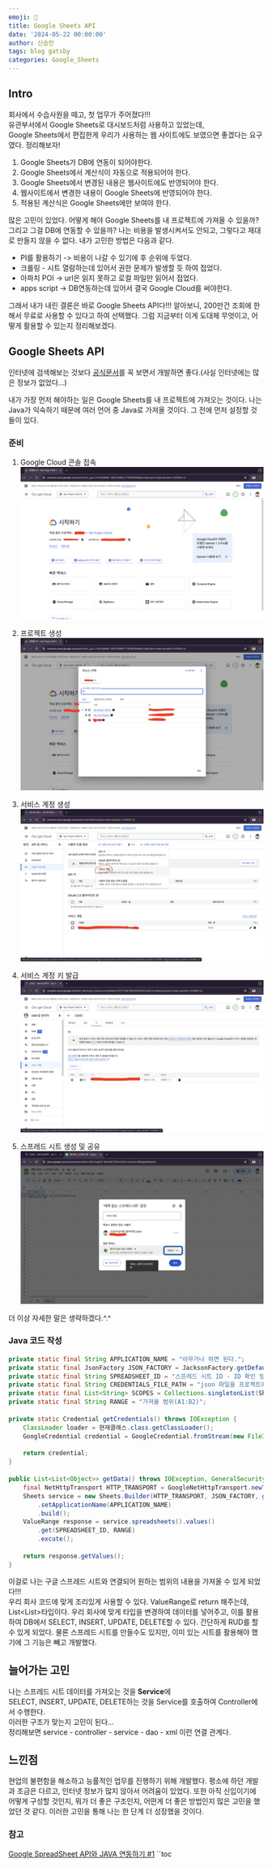 ```yaml
---
emoji: 🍋
title: Google Sheets API
date: '2024-05-22 00:00:00'
author: 신승민
tags: blog gatsby 
categories: Google_Sheets
---
```


## Intro
회사에서 수습사원을 떼고, 첫 업무가 주어졌다!!!   
유관부서에서 Google Sheets로 대시보드처럼 사용하고 있었는데,   
Google Sheets에서 편집한게 우리가 사용하는 웹 사이트에도 보였으면 좋겠다는 요구였다. 정리해보자!   
   
   1. Google Sheets가 DB에 연동이 되어야한다.
   2. Google Sheets에서 계산식이 자동으로 적용되어야 한다.
   3. Google Sheets에서 변경된 내용은 웹사이트에도 반영되어야 한다.
   4. 웹사이트에서 변경한 내용이 Google Sheets에 반영되어야 한다.
   5. 적용된 계산식은 Google Sheets에만 보여야 한다.

많은 고민이 있었다. 어떻게 해야 Google Sheets를 내 프로젝트에 가져올 수 있을까? 그리고 그걸 DB에 연동할 수 있을까? 나는 비용을 발생시켜서도 안되고, 그렇다고 제대로 만들지 않을 수 없다. 내가 고민한 방법은 다음과 같다.   
   
* PI를 활용하기 -> 비용이 나갈 수 있기에 후 순위에 두었다. 
* 크롤링 - 시트 열람하는데 있어서 권한 문제가 발생할 듯 하여 접었다.
* 아파치 POI -> url은 읽지 못하고 로컬 파일만 읽어서 접었다.
* apps script -> DB연동하는데 있어서 결국 Google Cloud를 써야한다.

그래서 내가 내린 결론은 바로 Google Sheets API다!!! 알아보니, 200만건 조회에 한해서 무료로 사용할 수 있다고 하여 선택했다. 그럼 지금부터 이게 도대체 무엇이고, 어떻게 활용할 수 있는지 정리해보겠다.

## Google Sheets API
인터넷에 검색해보는 것보다 [공식문서](https://developers.google.com/sheets/api/guides/concepts?hl=ko)를 꼭 보면서 개발하면 좋다.(사실 인터넷에는 많은 정보가 없었다...)   
   
내가 가장 먼저 해야하는 일은 Google Sheets를 내 프로젝트에 가져오는 것이다. 나는 Java가 익숙하기 때문에 여러 언어 중 Java로 가져올 것이다. 그 전에 먼저 설정할 것들이 있다.

### 준비
1. Google Cloud 콘솔 접속
![](1.png)

2. 프로젝트 생성
![](2.png)

3. 서비스 계정 생성
![](3.png)

4. 서비스 계정 키 발급
![](4.png)

5. 스프레드 시트 생성 및 공유
![](5.png)

더 이상 자세한 말은 생략하겠다.^.^

### Java 코드 작성
```java
private static final String APPLICATION_NAME = "아무거나 하면 된다.";
private static final JsonFactory JSON_FACTORY = JacksonFactory.getDefaultInstance();
private static final String SPREADSHEET_ID = "스프레드 시트 ID - ID 확인 방법은 공식문서에..."
private static final String CREDENTIALS_FILE_PATH = "json 파일을 프로젝트에 저장해두고 그 경로를 적자"
private static final List<String> SCOPES = Collections.singletonList(SheetsScopes.SPREADSHEETS);
private static final String RANGE = "가져올 범위(A1:B2)";

private static Credential getCredentials() throws IOException {
    ClassLoader loader = 현재클래스.class.getClassLoader();
    GoogleCredential credential = GoogleCredential.fromStream(new FileInputStream(loader.getResource(CREDENTIALS_FILE_PATH).getFile())).createScoped(SCOPES);

    return credential;
}

public List<List<Object>> getData() throws IOException, GeneralSecurityException {
    final NetHttpTransport HTTP_TRANSPORT = GoogleNetHttpTransport.newTrustedTransport();
    Sheets service = new Sheets.Builder(HTTP_TRANSPORT, JSON_FACTORY, getCredentials())
        .setApplicationName(APPLICATION_NAME)
        .build();
    ValueRange response = service.spreadsheets().values()
        .get(SPREADSHEET_ID, RANGE)
        .excute();

    return response.getValues();
}
```

이걸로 나는 구글 스프레드 시트와 연결되어 원하는 범위의 내용을 가져올 수 있게 되었다!!!   
우리 회사 코드에 맞게 조리있게 사용할 수 있다. ValueRange로 return 해주는데, List<List<Object>>타입이다. 우리 회사에 맞게 타입을 변경하여 데이터를 넣어주고, 이를 활용하여 DB에서 SELECT, INSERT, UPDATE, DELETE할 수 있다. 간단하게 RUD를 할 수 있게 되었다. 물론 스프레드 시트를 만들수도 있지만, 이미 있는 시트를 활용해야 했기에 그 기능은 빼고 개발했다.

## 늘어가는 고민
나는 스프레드 시트 데이터를 가져오는 것을 **Service**에   
SELECT, INSERT, UPDATE, DELETE하는 것을 Service를 호출하여 Controller에서 수행한다.   
이러한 구조가 맞는지 고민이 된다...   
정리해보면 service - controller - service - dao - xml 이런 연결 관계다.

## 느낀점
현업의 불편함을 해소하고 능률적인 업무를 진행하기 위해 개발했다. 평소에 하던 개발과 조금은 다르고, 인터넷 정보가 많지 않아서 어려움이 있었다. 또한 아직 신입이기에 어떻게 구성할 것인지, 뭐가 더 좋은 구조인지, 어떤게 더 좋은 방법인지 많은 고민을 했었던 것 같다. 이러한 고민을 통해 나는 한 단계 더 성장했을 것이다.

### 참고
[Google SpreadSheet API와 JAVA 연동하기 #1](https://many.tistory.com/11)
``toc

```